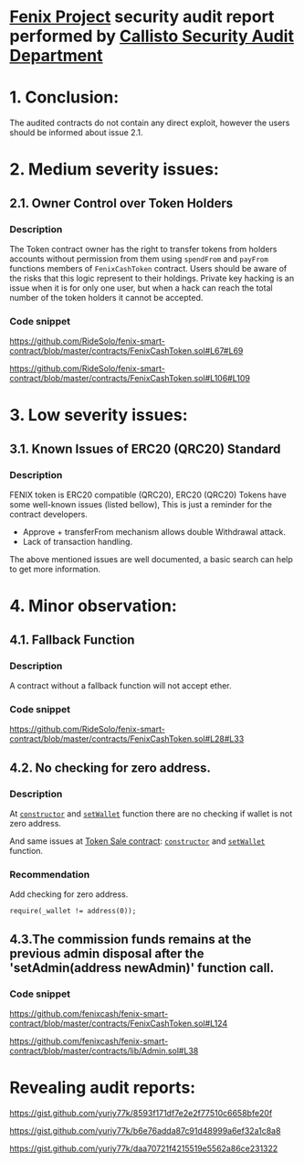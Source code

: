 # [Fenix Project](https://github.com/fenixcash/fenix-smart-contract) security audit report performed by [Callisto Security Audit Department](https://github.com/EthereumCommonwealth/Auditing)

# 1. Conclusion:

The audited contracts do not contain any direct exploit, however the users should be informed about issue 2.1.


# 2. Medium severity issues:

## 2.1. Owner Control over Token Holders

### Description

The Token contract owner has the right to transfer tokens from holders accounts without permission from them using `spendFrom` and `payFrom` functions members of `FenixCashToken` contract.
Users should be aware of the risks that this logic represent to their holdings. Private key hacking is an issue when it is for only one user, but when a hack can reach the total number of the token holders it cannot be accepted.

### Code snippet

https://github.com/RideSolo/fenix-smart-contract/blob/master/contracts/FenixCashToken.sol#L67#L69

https://github.com/RideSolo/fenix-smart-contract/blob/master/contracts/FenixCashToken.sol#L106#L109


# 3. Low severity issues:

## 3.1. Known Issues of ERC20 (QRC20) Standard

### Description

FENIX token is ERC20 compatible (QRC20), ERC20 (QRC20) Tokens have some well-known issues (listed bellow), This is just a reminder for the contract developers.

- Approve + transferFrom mechanism allows double Withdrawal attack.
- Lack of transaction handling.

The above mentioned issues are well documented, a basic search can help to get more information.

# 4. Minor observation:

## 4.1. Fallback Function

### Description

A contract without a fallback function will not accept ether.

### Code snippet

https://github.com/RideSolo/fenix-smart-contract/blob/master/contracts/FenixCashToken.sol#L28#L33


## 4.2. No checking for zero address. 

### Description

At [`constructor`](https://github.com/fenixcash/fenix-smart-contract/blob/41934fa453eefa4e380f9a847b0b9d9ba952299e/contracts/FenixCashTokenPreSale.sol#L49
) and [`setWallet`](https://github.com/fenixcash/fenix-smart-contract/blob/41934fa453eefa4e380f9a847b0b9d9ba952299e/contracts/FenixCashTokenPreSale.sol#L58) function there are no checking if wallet is not zero address.

And same issues at [Token Sale contract](https://github.com/fenixcash/fenix-smart-contract/blob/master/contracts/FenixCashTokenSale.sol): 
[`constructor`](https://github.com/fenixcash/fenix-smart-contract/blob/41934fa453eefa4e380f9a847b0b9d9ba952299e/contracts/FenixCashTokenSale.sol#L55)
 and [`setWallet`](https://github.com/fenixcash/fenix-smart-contract/blob/41934fa453eefa4e380f9a847b0b9d9ba952299e/contracts/FenixCashTokenSale.sol#L64) function.

### Recommendation

Add checking for zero address.

```solidity
require(_wallet != address(0));
```

## 4.3.The commission funds remains at the previous admin disposal after the 'setAdmin(address newAdmin)' function call.

### Code snippet  

https://github.com/fenixcash/fenix-smart-contract/blob/master/contracts/FenixCashToken.sol#L124

https://github.com/fenixcash/fenix-smart-contract/blob/master/contracts/lib/Admin.sol#L38


# Revealing audit reports:

https://gist.github.com/yuriy77k/8593f171df7e2e2f77510c6658bfe20f

https://gist.github.com/yuriy77k/b6e76adda87c91d48999a6ef32a1c8a8

https://gist.github.com/yuriy77k/daa70721f4215519e5562a86ce231322

